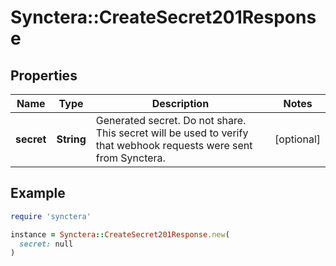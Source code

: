 # Synctera::CreateSecret201Response

## Properties

| Name | Type | Description | Notes |
| ---- | ---- | ----------- | ----- |
| **secret** | **String** | Generated secret. Do not share. This secret will be used to verify that webhook requests were sent from Synctera. | [optional] |

## Example

```ruby
require 'synctera'

instance = Synctera::CreateSecret201Response.new(
  secret: null
)
```

